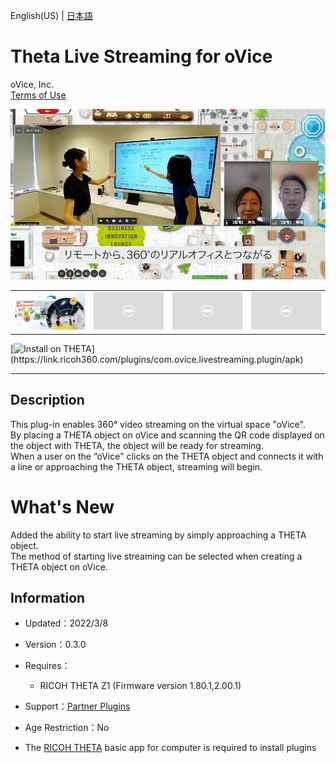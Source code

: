 English(US) | [日本語](README.ja.md)

# Theta Live Streaming for oVice
oVice, Inc.  
[Terms of Use](https://theta360.com/en/legal/terms_of_use_plugins/)

<div align="center">
 <img src="1.png">

 <table>
  <tr>
   <td><img src="2.png"></td>
   <td><img src="../../resources/common/img/noimg.png"></td>
   <td><img src="../../resources/common/img/noimg.png"></td>
   <td><img src="../../resources/common/img/noimg.png"></td>
  </tr>
 </table>
</div>

[![Install on THETA](https://assets.ricoh360.com/image/upload/v1/front/theta/install-button.svg?)](https://link.ricoh360.com/plugins/com.ovice.livestreaming.plugin/apk)

***

## Description
This plug-in enables 360° video streaming on the virtual space "oVice".  
By placing a THETA object on oVice and scanning the QR code displayed on the object with THETA, the object will be ready for streaming.  
When a user on the “oVice" clicks on the THETA object and connects it with a line or approaching the THETA object, streaming will begin.  

# What's New
Added the ability to start live streaming by simply approaching a THETA object.  
The method of starting live streaming can be selected when creating a THETA object on oVice.  

## Information
  * Updated：2022/3/8
  * Version：0.3.0
  * Requires：
    * RICOH THETA Z1 (Firmware version 1.80.1,2.00.1)
  * Support：[Partner Plugins](https://www.notion.so/ovice/RICOH-THETA-63b0ce489fb74eefa233f8838c2bd1d0)
  * Age Restriction：No

* The [RICOH THETA](https://theta360.com/ja/about/application/pc.html#app-detail-01) basic app for computer is required to install plugins
